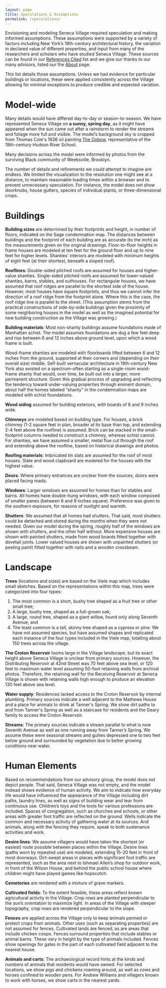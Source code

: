 ```yaml
---
layout: page
title: Speculations & Assumptions
permalink: /speculations/
---
```

Envisioning and modeling Seneca Village required speculation and making informed assumptions. These assumptions were supported by a variety of factors including New York’s 19th-century architectural history, the variation in declared value of different properties, and input from many of the researchers and scholars who have studied Seneca Village. These sources can be found in our [References Cited](/references) list and we give our thanks to our many advisors, listed our the [About](/about) page.

This list details those assumptions. Unless we had evidence for particular buildings or locations, these were applied consistently across the Village allowing for minimal exceptions to produce credible and expected variation.

# Model-wide

Many details would have differed day-to-day or season-to-season. We have represented Seneca Village on **a sunny, spring day**, as it might have appeared when the sun came out after a rainstorm to render the streams and foliage more full and visible. The model’s background sky is cropped from Thomas Cole's 1836 oil painting [The Oxbow](https://www.metmuseum.org/art/collection/search/10497), representative of the 19th-century Hudson River School. 

Many decisions across the model were informed by photos from the surviving Black community of Weeksville, Brooklyn.

The number of details and refinements we could attempt to imagine are endless. We limited the visualization to the resolution one might see at a distance, to maintain reasonable loading times within a browser and to prevent unnecessary speculation. For instance, the model does not show doorknobs, house gutters, species of individual plants, or three-dimensional crops.

# Buildings

**Building sizes** are determined by their footprints and height, in number of floors, indicated on the Sage condemnation map. The distances between buildings and the footprint of each building are as accurate (to the inch) as the measurements given on the original drawings. Floor-to-floor heights in frame houses are modeled at ten feet for the ground floor and up to nine feet for higher levels. Shanties’ interiors are modeled with minimum heights of eight feet (at their shortest, beneath a sloped roof).

**Rooflines**: Double-sided pitched roofs are assumed for houses and higher-value shanties. Single-sided pitched roofs are assumed for lower-valued shanties, barns, stables, and outhouses. For rectangular houses, we have assumed that roof ridges are parallel to the shortest side of the house. However, most houses have square footprints, and thus we cannot infer the direction of a roof ridge from the footprint alone. Where this is the case, the roof ridge line is parallel to the street. (This assumption stems from the practical constructions of side-by-side buildings given the proximity of some neighboring houses in the model as well as the imagined potential for new building construction as the Village was growing.)

**Building materials**: Most non-shanty buildings assume foundations made of Manhattan schist. The model assumes foundations are dug a few feet deep and rise between 6 and 12 inches above ground level, upon which a wood frame is built. 

Wood-frame shanties are modeled with floorboards lifted between 6 and 12 inches from the ground, supported at their corners and (depending on their overall size) middle. Self-built vernacular architecture in 19th-century New York also existed on a spectrum–often starting as a single-room wood-frame shanty that would, over time, be built out into a larger, more permanent structure. Given this gradual process of upgrading and reflecting the tendency toward under-valuing properties through eminent domain, about half the homes labeled “shanty” in the condemnation maps are modeled with schist foundations.

**Wood siding** assumed for building exteriors, with boards of 6 and 9 inches wide. 

**Chimneys** are modeled based on building type. For houses, a brick chimney (1-2 square feet in plan, broader at its base than top, and extending 2-4 feet above the roofline) is assumed. Brick can be stacked in the small-footprint columns needed to construct a chimney, whereas schist cannot. For shanties, we have assumed a smaller, metal flue cut through the roof and extending above the roofline, based on historical drawings and photos.

**Roofing materials**: Imbricated tin slats are assumed for the roof of most houses. Slate and wood clapboard are modeled for the houses with the highest value.

**Doors**: Where primary entrances are unclear from the sources, doors were placed facing roads.

**Windows**: Larger windows are assumed for homes than for stables and barns. All homes have double-hung windows, with each window composed of smaller panes (between 6 and 9 inches square). Preference was given to the southern exposure, for reasons of sunlight and warmth.

**Shutters**: We assumed that all homes had shutters. That said, most shutters could be detached and stored during the months when they were not needed. Given our model during the spring, roughly half of the windows are shown with shutters, and the other half without. More expensive houses are shown with painted shutters, made from wood boards fitted together with dovetail joints. Lower valued houses are shown with unpainted shutters (or peeling paint) fitted together with nails and a wooden crossbeam.

# Landscape

**Trees** (locations and sizes) are based on the Viele map which includes small sketches. Based on the representations within this map, trees were categorized into four types:

1. The most common is a short, bushy tree shaped as a fruit tree or other small tree;
2. A large, bushy tree, shaped as a full-grown oak;
3. A large, round tree, shaped as a giant willow, found only along Seventh Avenue; and
4. The least common is a tall, skinny tree shaped as a cypress or pine.
   We have not assumed species, but have assumed shapes and replicated each instance of the four types included in the Viele map, totalling about 150 trees across the village.

**The Croton Reservoir** looms large in the Village landscape, but its exact height above Seneca Village is unclear from primary sources. However, the Distributing Reservoir at 42nd Street was 70 feet above sea level, or 120 feet to maximum water level assuming 50-foot retaining walls from archival photos. Therefore, the retaining wall for the Receiving Reservoir at Seneca Village is shown with retaining walls high enough to produce an elevation 130 feet above sea level.

**Water supply**: Residences lacked access to the Croton Reservoir by internal plumbing. Primary sources indicate a well adjacent to the Mathews House and a place for animals to drink at Tanner's Spring. We show dirt paths to and from Tanner's Spring as well as a staircase for residents and the Geary family to access the Croton Reservoir.

**Streams**: The primary sources indicate a stream parallel to what is now Seventh Avenue as well as one running away from Tanner’s Spring. We assume these were seasonal streams and gullies depressed one to two feet below ground and surrounded by vegetation due to better growing conditions near water.

# Human Elements

Based on recommendations from our advisory group, the model does not depict people. That said, Seneca Village was not empty, and the model instead shows evidence of human activity. We  aim to indicate how everyday life would have influenced the appearance of the Village including dirt paths, laundry lines, as well as signs of building wear and tear from continuous use. Children’s toys and the tools for various professions are included. Spaces of congregation, such as churches and schools, or other areas with greater foot traffic are reflected on the ground. Wells indicate the common and necessary activity of gathering water at its sources. And animals, along with the fencing they require, speak to both sustenance activities and work.

**Desire lines**: We assume villagers would have taken the shortest (or easiest) route possible between places within the Village. Desire lines (paths worn by repeated use) are modeled, extending 15-20 feet in front of most doorways. Dirt-swept areas in places with significant foot traffic are represented, such as the area next to Ishmael Allen’s shop for outdoor work, in front of the Wilson House, and behind the public school house where children might have played games like hopscotch.

**Cemeteries** are rendered with a mixture of grave markers.

**Cultivated fields**: To the extent feasible, these areas reflect known agricultural activity in the Village. Crop rows are planted perpendicular to the sun’s orientation to maximize light. In areas of the Village with steeper topography, crop rows are rendered perpendicular to the slope.

**Fences** are applied across the Village only to keep animals penned or protect crops from animals. Other uses (such as separating properties) are not assumed for fences. Cultivated lands are fenced, as are areas that include chicken coops. Fences surround properties that include stables or animal barns. These vary in height by the type of animals included. Fences show openings for gates in the part of each cultivated field adjacent to the nearest house.

**Animals and carts**: The archaeological record hints at the kinds and numbers of animals that residents would have owned. For selected locations, we show pigs and chickens roaming around, as well as cows and horses confined to wooden pens. For Andrew Williams and villagers known to work with horses, we show carts in the nearest yards.

